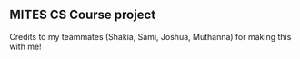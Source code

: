 ## MITES CS Course project

Credits to my teammates (Shakia, Sami, Joshua, Muthanna) for making this with me!
